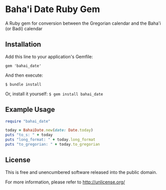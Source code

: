 Baha'i Date Ruby Gem
====================
A Ruby gem for conversion between the Gregorian calendar and the Baha'i (or Badi) calendar


Installation
------------
Add this line to your application's Gemfile:

`gem 'bahai_date'`

And then execute:

`$ bundle install`

Or, install it yourself:
`$ gem install bahai_date`

Example Usage
-----
```ruby
require "bahai_date"

today = BahaiDate.new(date: Date.today)
puts "to_s: " + today
puts "long_format: " + today.long_format
puts "to_gregorian: " + today.to_gregorian
```

License
-------
This is free and unencumbered software released into the public domain.

For more information, please refer to <http://unlicense.org/>

